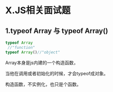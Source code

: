 # X.JS相关面试题

## 1.typeof Array 与 typeof Array()

```js
typeof Array 
 //"function"
typeof Array()//"object"
```

Array本身是js内建的一个构造函数，

当他在调用或者初始化的时候，才会typeof成对象。

 构造函数，不实例化，也只是个函数。

 